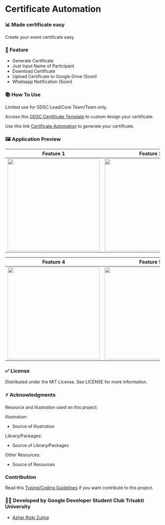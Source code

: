 # Certificate Automation

### 📊 Made certificate easy
Create your event certificate easy

### 📱 Feature 
- Generate Certificate
- Just Input Name of Participant
- Download Certificate
- Upload Certificate to Google Drive (Soon)
- Whatsapp Notification (Soon)

### 📚 How To Use
Limited use for GDSC Lead/Core Team/Team only.

Access this [GDSC Certificate Template](https://s.zulma.id/Certificate-Template) to custom design your certificate.

Use this link [Certificate Automation](https://gdsc.zulma.id) to generate your certificate.

### 🖼️ Application Preview
Feature 1 | Feature 2 | Feature 3 | 
:----------:|:----------:|:----------:|
<img src="" width=300/>|<img src="" width=300/>|<img src="" width=300/>|

Feature 4 | Feature 5 | Feature 6 |
:----------:|:----------:|:----------:|
<img src="" width=300/>|<img src="" width=300/>|<img src="" width=300/>|

### ✅ License
Distributed under the MIT License. See LICENSE for more information.

### ⚡ Acknowledgments
Resource and illustration used on this project:

Illustration:
- Source of Illustration

Library/Packages:
- Source of Library/Packages

Other Resources:
- Source of Resources

### Contribution
Read this [Typing/Coding Guidelines](https://github.com/AzharRizky/Certificate-Automation/wiki/Coding-Guidelines) if you want contribute to this project.

### :man_technologist: Developed by Google Developer Student Club Trisakti University
- [Azhar Rizki Zulma](https://zulma.id)
